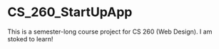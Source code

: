 # CS_260_StartUpApp
This is a semester-long course project for CS 260 (Web Design). 
I am stoked to learn! 